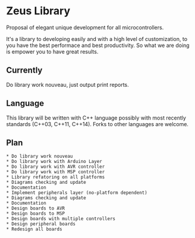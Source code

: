 # Zeus Library
Proposal of elegant unique development for all microcontrollers.

It's a library to developing easily and with a high level of customization, to you have the best performace and best productivity. So what we are doing is empower you to have great results.

## Currently
Do library work nouveau, just output print reports.

## Language
This library will be written with C++ language possibly with most recently standards (C++03, C++11, C++14). Forks to other languages are welcome.

## Plan
	* Do library work nouveau
	* Do library work with Arduino Layer
	* Do library work with AVR controller
	* Do library work with MSP controller
	* Library refatoring on all platforms
	* Diagrams checking and update
	* Documentation
	* Implement peripherals layer (no-platform dependent)
	* Diagrams checking and update
	* Documentation
	* Design boards to AVR
	* Design boards to MSP
	* Design boards with multiple controllers
	* Design peripheral boards
	* Redesign all boards
